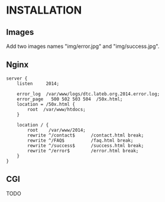 INSTALLATION
============

Images
------

Add two images names "img/error.jpg" and "img/success.jpg".

Nginx
-----

    server {
    	listen     2014;
    
    	error_log  /var/www/logs/dtc.lateb.org.2014.error.log;
    	error_page   500 502 503 504  /50x.html;
    	location = /50x.html {
    		root  /var/www/htdocs;
    	}
    
    	location / {
    		root    /var/www/2014;
    		rewrite ^/contact$      /contact.html break;
    		rewrite ^/FAQ$          /faq.html break;
    		rewrite ^/success$      /success.html break;
    		rewrite ^/error$        /error.html break;
    	}
    }

CGI
---

TODO
